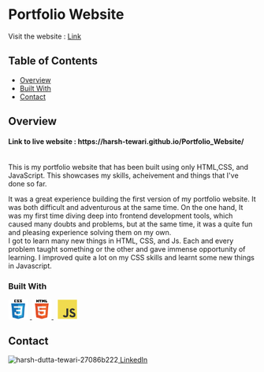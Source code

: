 ﻿# Portfolio Website


Visit the website : [Link](https://harsh-tewari.github.io/Portfolio_Website/)


## Table of Contents

- [Overview](#overview)
- [Built With](#built-with)
- [Contact](#contact)

## Overview

<h4>Link to live website : https://harsh-tewari.github.io/Portfolio_Website/</h4>
<br>
This is my portfolio website that has been built using only HTML,CSS, and JavaScript. This showcases my skills, acheivement and things that I've done so far.
<br>
<p>It was a great experience building the first version of my portfolio website. It was both difficult and adventurous at the same time. On the one hand, It was my first time diving deep into frontend development tools, which caused many doubts and problems, but at the same time, it was a quite fun and pleasing experience solving them on my own.
<br>
I got to learn many new things in HTML, CSS, and Js. Each and every problem taught something or the other and gave immense opportunity of learning. I improved quite a lot on my CSS skills and learnt some new things in Javascript.
</p>


### Built With
<p align="left"> <a href="https://www.w3schools.com/css/" target="_blank" rel="noreferrer"> <img src="https://raw.githubusercontent.com/devicons/devicon/master/icons/css3/css3-original-wordmark.svg" alt="css3" width="40" height="40"/></a>&nbsp<a href="https://www.w3.org/html/" target="_blank" rel="noreferrer"> <img src="https://raw.githubusercontent.com/devicons/devicon/master/icons/html5/html5-original-wordmark.svg" alt="html5" width="40" height="40"/> </a>&nbsp  <a href="https://developer.mozilla.org/en-US/docs/Web/JavaScript" target="_blank" rel="noreferrer"> <img src="https://raw.githubusercontent.com/devicons/devicon/master/icons/javascript/javascript-original.svg" alt="javascript" width="40" height="40"/> </a>  </p>
<!-- TODO: List any MAJOR libraries/frameworks (e.g. React, Tailwind) with links to their homepages. -->

## Contact

 <img src="https://raw.githubusercontent.com/rahuldkjain/github-profile-readme-generator/master/src/images/icons/Social/linked-in-alt.svg" alt="harsh-dutta-tewari-27086b222" height="15" width="20" />[  LinkedIn](https://www.linkedin.com/in/harsh-dutta-tewari-27086b222/)
